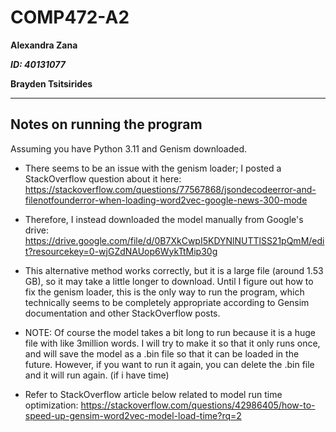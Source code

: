 # COMP472-A2
**Alexandra Zana** 

***ID: 40131077***

**Brayden Tsitsirides**

------------------

## Notes on running the program
Assuming you have Python 3.11 and Genism downloaded.

- There seems to be an issue with the genism loader; I posted a StackOverflow question about it here:
https://stackoverflow.com/questions/77567868/jsondecodeerror-and-filenotfounderror-when-loading-word2vec-google-news-300-mode

- Therefore, I instead downloaded the model manually from Google's drive:
https://drive.google.com/file/d/0B7XkCwpI5KDYNlNUTTlSS21pQmM/edit?resourcekey=0-wjGZdNAUop6WykTtMip30g

- This alternative method works correctly, but it is a large file (around 1.53 GB), so it may take a little longer to download. Until I figure out how to fix the genism loader, this is the only way to run the program, which technically seems to be completely appropriate according to Gensim documentation and other StackOverflow posts.

- NOTE: Of course the model takes a bit long to run because it is a huge file with like 3million words. I will try to make it so that it only runs once, and will save the model as a .bin file so that it can be loaded in the future. However, if you want to run it again, you can delete the .bin file and it will run again. (if i have time)
- Refer to StackOverflow article below related to model run time optimization: https://stackoverflow.com/questions/42986405/how-to-speed-up-gensim-word2vec-model-load-time?rq=2

